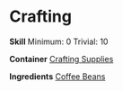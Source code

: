 <!-- TITLE: Ground Coffee -->
<!-- SUBTITLE: The roasted seeds of the coffee plant, ground up finely -->

# Crafting
**Skill**
Minimum: 0
Trivial: 10

**Container**
[Crafting Supplies](crafting-supplies)

**Ingredients**
[Coffee Beans](coffee-beans)